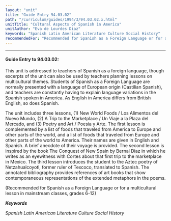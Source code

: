 ```yaml
---
layout: "unit"
title: "Guide Entry 94.03.02"
path: "/curriculum/guides/1994/3/94.03.02.x.html"
unitTitle: "Cultural Aspects of Spanish in America"
unitAuthor: "Eva de Lourdes Diaz"
keywords: "Spanish Latin American Literature Culture Social History"
recommendedFor: "Recommended for Spanish as a Foreign Language or for a multicultural lesson in mainstream classes, grades 6-12"
---
```

<body>
<hr/>
<h4>
Guide Entry to 94.03.02:
</h4>
This unit is addressed to teachers of Spanish as a foreign language, though excerpts of the unit can also be used by teachers planning lessons on multicultural themes. Students of Spanish as a Foreign Language are normally presented with a language of European origin (Castilian Spanish), and teachers are constantly having to explain language variations in the Spanish spoken in America. As English in America differs from British English, so does Spanish.
<p>
The unit includes three lessons, (1) New World Foods / Los Alimentos del Nuevo Mundo, (2) A Trip to the Marketplace / Un Viaje a la Plaza del Mercado, and (3) Poetry and Art / Poesia y Arte. The first lesson is complemented by a list of foods that traveled from America to Europe and other parts of the world, and a list of foods that traveled from Europe and other parts of the world to America. Their names are given in English and Spanish. A brief anecdote of their voyage is provided. The second lesson is inspired by the book The Conquest of New Spain by Bernal Diaz in which he writes as an eyewitness with Cortes about that first trip to the marketplace in Mexico. The third lesson introduces the student to the Aztec poetry of Netzahualcoyotl, former ruler of Texcoco, translated to Spanish. The annotated bibliography provides references of art books that show contemporaneous representations of the extended metaphors in the poems.
</p>
<p>
(Recommended for Spanish as a Foreign Language or for a multicultural lesson in mainstream classes, grades 6-12)
</p>
<p>
<b>
<i>
Keywords
</i>
</b>
<br/>
</p>
<p>
<i>
Spanish Latin American Literature Culture Social History
</i>
</p>
</body>